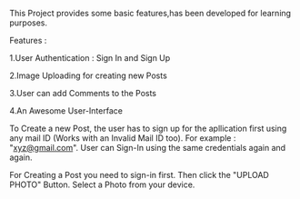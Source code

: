 This Project provides some basic features,has been developed for learning purposes.

Features :

1.User Authentication : Sign In and Sign Up

2.Image Uploading for creating new Posts

3.User can add Comments to the Posts

4.An Awesome User-Interface

To Create a new Post, the user has to sign up for the apllication first using any mail ID (Works with an Invalid Mail ID too). For example : "xyz@gmail.com". User can Sign-In using the same credentials again and again.

For Creating a Post you need to sign-in first. Then click the "UPLOAD PHOTO" Button. Select a Photo from your device.
